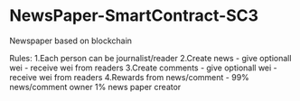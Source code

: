 # NewsPaper-SmartContract-SC3
Newspaper based on blockchain

Rules:
1.Each person can be journalist/reader
2.Create news - give optionall wei - receive wei from readers 
3.Create comments - give optionall wei - receive wei from readers
4.Rewards from news/comment  - 99% news/comment owner 1% news paper creator

